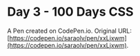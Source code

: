 # Day 3 - 100 Days CSS

A Pen created on CodePen.io. Original URL: [https://codepen.io/saraolv/pen/xxLjxwm](https://codepen.io/saraolv/pen/xxLjxwm).


